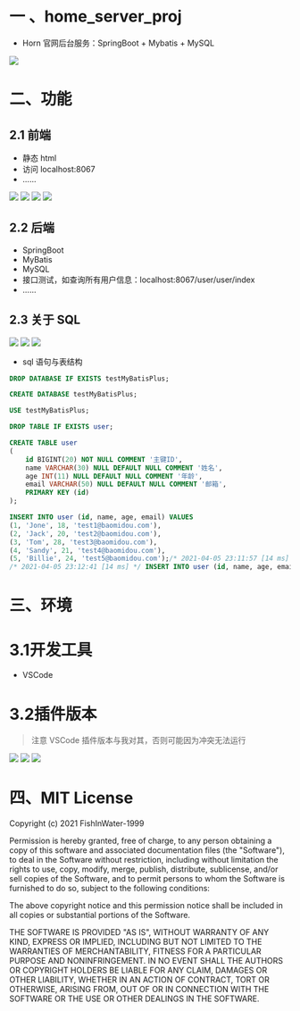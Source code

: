 # 一 、home_server_proj

- Horn 官网后台服务：SpringBoot + Mybatis + MySQL

![](https://github.com/yuanhao-1999/home_server_proj/blob/main/images/img-func.jpg)

# 二、功能

## 2.1 前端
- 静态 html 
- 访问 localhost:8067
- ......

![](https://github.com/yuanhao-1999/home_server_proj/blob/main/images/web-4.png)
![](https://github.com/yuanhao-1999/home_server_proj/blob/main/images/web-3.png)
![](https://github.com/yuanhao-1999/home_server_proj/blob/main/images/web-1.png)
![](https://github.com/yuanhao-1999/home_server_proj/blob/main/images/web-2.png)


## 2.2 后端

- SpringBoot
- MyBatis
- MySQL
- 接口测试，如查询所有用户信息：localhost:8067/user/user/index
- ......

## 2.3 关于 SQL

![](https://github.com/yuanhao-1999/home_server_proj/blob/main/images/sql-1.png)
![](https://github.com/yuanhao-1999/home_server_proj/blob/main/images/sql-2.png)
![](https://github.com/yuanhao-1999/home_server_proj/blob/main/images/sql-3.png)

- sql 语句与表结构

```sql
DROP DATABASE IF EXISTS testMyBatisPlus;

CREATE DATABASE testMyBatisPlus;

USE testMyBatisPlus;

DROP TABLE IF EXISTS user;

CREATE TABLE user
(
    id BIGINT(20) NOT NULL COMMENT '主键ID',
    name VARCHAR(30) NULL DEFAULT NULL COMMENT '姓名',
    age INT(11) NULL DEFAULT NULL COMMENT '年龄',
    email VARCHAR(50) NULL DEFAULT NULL COMMENT '邮箱',
    PRIMARY KEY (id)
);

INSERT INTO user (id, name, age, email) VALUES
(1, 'Jone', 18, 'test1@baomidou.com'),
(2, 'Jack', 20, 'test2@baomidou.com'),
(3, 'Tom', 28, 'test3@baomidou.com'),
(4, 'Sandy', 21, 'test4@baomidou.com'),
(5, 'Billie', 24, 'test5@baomidou.com');/* 2021-04-05 23:11:57 [14 ms] */ CREATE TABLE user (     id BIGINT(20) NOT NULL COMMENT '主键ID',     name VARCHAR(30) NULL DEFAULT NULL COMMENT '姓名',     age INT(11) NULL DEFAULT NULL COMMENT '年龄',     email VARCHAR(50) NULL DEFAULT NULL COMMENT '邮箱',     PRIMARY KEY (id) )
/* 2021-04-05 23:12:41 [14 ms] */ INSERT INTO user (id, name, age, email) VALUES (1, 'Jone', 18, 'test1@baomidou.com'), (2, 'Jack', 20, 'test2@baomidou.com'), (3, 'Tom', 28, 'test3@baomidou.com'), (4, 'Sandy', 21, 'test4@baomidou.com'), (5, 'Billie', 24, 'test5@baomidou.com')

```

# 三、环境

# 3.1开发工具
- VSCode

# 3.2插件版本

> 注意 VSCode 插件版本与我对其，否则可能因为冲突无法运行

![](https://github.com/yuanhao-1999/home_server_proj/blob/main/images/img-1.png)
![](https://github.com/yuanhao-1999/home_server_proj/blob/main/images/img-2.png)
![](https://github.com/yuanhao-1999/home_server_proj/blob/main/images/img-3.png)


# 四、MIT License

Copyright (c) 2021 FishInWater-1999

Permission is hereby granted, free of charge, to any person obtaining a copy
of this software and associated documentation files (the "Software"), to deal
in the Software without restriction, including without limitation the rights
to use, copy, modify, merge, publish, distribute, sublicense, and/or sell
copies of the Software, and to permit persons to whom the Software is
furnished to do so, subject to the following conditions:

The above copyright notice and this permission notice shall be included in all
copies or substantial portions of the Software.

THE SOFTWARE IS PROVIDED "AS IS", WITHOUT WARRANTY OF ANY KIND, EXPRESS OR
IMPLIED, INCLUDING BUT NOT LIMITED TO THE WARRANTIES OF MERCHANTABILITY,
FITNESS FOR A PARTICULAR PURPOSE AND NONINFRINGEMENT. IN NO EVENT SHALL THE
AUTHORS OR COPYRIGHT HOLDERS BE LIABLE FOR ANY CLAIM, DAMAGES OR OTHER
LIABILITY, WHETHER IN AN ACTION OF CONTRACT, TORT OR OTHERWISE, ARISING FROM,
OUT OF OR IN CONNECTION WITH THE SOFTWARE OR THE USE OR OTHER DEALINGS IN THE
SOFTWARE.
